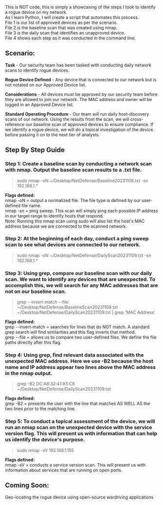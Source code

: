 This is NOT code, this is simply a showcasing of the steps I took to identify a rogue device on my network.
\
As I learn Python, I will create a script that automates this process.
\
File 1 is our list of approved devices as per the scenario.
\
File 2 is the baseline scan that was created using nmap.
\
File 3 is the daily scan that identifies an unapproved device.
\
File 4 shows each step as it was conducted in the command line.

## Scenario:

**Task** - Our security team has been tasked with conducting daily network scans to identify rogue devices.

**Rogue Device Defined** - Any device that is connected to our network but is not notated on our Approved Device list.

**Considerations** - All devices must be approved by our security team before they are allowed to join our network. The MAC address and owner will be logged in an Approved Device list.

**Standard Operating Procedure** - Our team will run daily host-discovery scans of our network. Using the results from the scan, we will cross-reference our baseline scan of approved devices to ensure compliance. If we identify a rogue device, we will do a topical investigation of the device before passing it on to the next tier of analysts.

## Step By Step Guide

### Step 1: Create a baseline scan by conducting a network scan with nmap. Output the baseline scan results to a .txt file.
> sudo nmap -oN ~/Desktop/NetDefense/Baseline20231108.txt -sn 192.168.1.*

**Flags defined:**
\
nmap -oN = output a normalized file. The file type is defined by our user-defined file name.
\
nmap -sn = ping sweep. This scan will simply ping each possible IP address in our target range to identify hosts that respond.
\
Note: Running this nmap scan using sudo will also list the host's MAC address because we are connected to the scanned network.

### Step 2: At the beginning of each day, conduct a ping sweep scan to see what devices are connected to our network.
> sudo nmap -oN ~/Desktop/NetDefense/DailyScan20231109.txt -sn 192.168.1.*

### Step 3: Using grep, compare our baseline scan with our daily scan. We want to identify any devices that are unexpected. To accomplish this, we will search for any MAC addresses that are not on our baseline scan.
> grep --invert-match --file ~/Desktop/NetDefense/BaselineScan20231108.txt ~/Desktop/NetDefense/DailyScan20231109.txt | grep 'MAC Address'

**Flags defined:**
\
grep --invert-match = searches for lines that do NOT match. A standard grep search will find similarities and this flag inverts that method.
\
grep --file = allows us to compare two user-defined files. We define the file paths directly after this flag.

### Step 4: Using grep, find relevant data associated with the unexpected MAC address. Here we use -B2 because the host name and IP address appear two lines above the MAC address in the nmap output.
> grep -B2 DC:A6:32:41:93:C8 ~/Desktop/NetDefense/DailyScan20231109.txt

**Flags defined:**
\
grep -B2 = presents the user with the line that matches AS WELL AS the two lines prior to the matching line.

### Step 5: To conduct a topical assessment of the device, we will run an nmap scan on the unexpected device with the service version flag. This will present us with information that can help us identify the device's purpose.
> sudo nmap -sV 192.168.1.155

**Flags defined:**
\
nmap -sV = conducts a service version scan. This will present us with information about services that are running on open ports. 

## Coming Soon:

Geo-locating the rogue device using open-source wardriving applications
